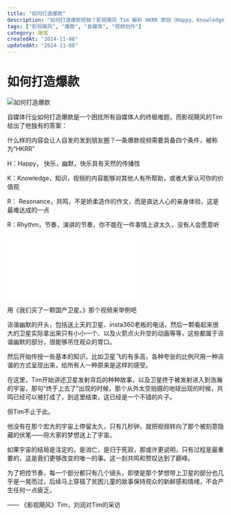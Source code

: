 ```yaml
---
title: "如何打造爆款"
description: "如何打造爆款视频？影视飓风 Tim 解析 HKRR 原则（Happy、Knowledge、Resonance、Rhythm），结合《我们买了一颗国产卫星》案例，拆解爆款内容的核心要素，适用于自媒体、短视频创作者提升作品传播力。"
tags: ["影视飓风", "爆款", "自媒体", "视频创作"]
category: 随笔
createdAt: "2024-11-08"
updatedAt: "2024-11-08"
---
```



# 如何打造爆款

![如何打造爆款](https://cdn.jsdelivr.net/gh/thedogb/pic@master/upic/%E5%A6%82%E4%BD%95%E6%89%93%E9%80%A0%E7%88%86%E6%AC%BE.png)

自媒体行业如何打造爆款是一个困扰所有自媒体人的终极难题，而影视飓风的Tim给出了他独有的答案：

什么样的内容会让人自发的发到朋友圈？一条爆款视频需要具备四个条件，被称为“HKRR”

H：Happy， 快乐，幽默，快乐具有天然的传播性

K：Knowledge，知识，视频的内容能够对其他人有所帮助，或者大家认可你的价值观

R： Resonance，共鸣，不是娇柔造作的作文，而是直达人心的亲身体验，这是最难达成的一点

R：Rhythm，节奏，演讲的节奏，你不能在一件事情上讲太久，没有人会愿意听



<iframe src="//player.bilibili.com/player.html?isOutside=true&aid=281384078&bvid=BV1Ec411z7j2&cid=1347080726&p=1" scrolling="no" border="0" frameborder="no" framespacing="0" allowfullscreen="true"></iframe>

用《我们买了一颗国产卫星。》那个视频来举例吧

诙谐幽默的开头，包括送上天的卫星、insta360老板的电话，然后一颗看起来很大的卫星实际拿出来只有小小一个、以及火箭点火升空的动画等等，这些都属于诙谐幽默的部分，很能够吊住观众的胃口。

然后开始传授一些基本的知识，比如卫星飞的有多高，各种夸张的比例尺用一种诙谐的方式呈现出来，给所有人一种原来是这样的感受。

在这里，Tim开始讲述卫星发射背后的种种故事，以及卫星终于被发射进入到浩瀚的宇宙，那句“终于上去了”出现的时候，那个从外太空拍摄的地球出现的时候，共鸣已经可以被打成了，到这里结束，这已经是一个不错的片子。

但Tim不止于此。

他没有在那个宏大的宇宙上停留太久，只有几秒钟，就把视频转向了那个被刻意隐藏的伏笔——将大家的梦想送上了宇宙。

如果宇宙的结局是注定的，是消亡，是归于死寂，那或许更说明，只有过程是最重要的，这是我们更够改变的唯一的事。这一刻共鸣和赞叹达到了巅峰。

为了把控节奏，每一个部分都只有几个镜头，即使是那个梦想带上卫星的部分也几乎是一晃而过，后续马上穿插了贫困儿童的故事保持观众的新鲜感和情绪，不会产生任何一点疲乏。



—— 《影视飓风》Tim，刘润对Tim的采访